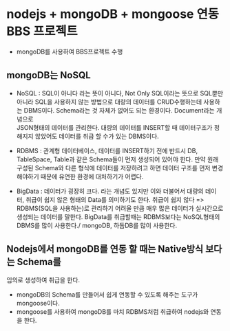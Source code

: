 # nodejs + mongoDB + mongoose 연동 BBS 프로젝트

- mongoDB를 사용하여 BBS프로젝트 수행

## mongoDB는 NoSQL

- NoSQL : SQL이 아니다 라는 뜻이 아니다, Not Only SQL이라는 뜻으로
  SQL뿐만 아니라 SQL을 사용하지 않는 방법으로 대량의 데이터를 CRUD수행하는데
  사용하는 DBMS이다.
  Schema라는 것 자체가 없어도 되는 환경이다. Document라는 개념으로  
  JSON형태의 데이터를 관리한다.
  대량의 데이터를 INSERT할 때 데이터구조가 정해지지 않았어도
  데이터를 취급 할 수가 있는 DBMS이다.

- RDBMS : 관계형 데이터베이스, 데이터를 INSERT하기 전에 반드시 DB,
  TableSpace, Table과 같은 Schema들이 먼저 생성되어 있어야 한다.
  만약 원래 구성된 Schema와 다른 형식에 데이터를 저장하려고 하면
  데이터 구조를 먼저 변경해야하기 때문에 유연한 환경에 대처하기가 어렵다.

- BigData : 데이터가 굉장히 크다. 라는 개념도 있지만 이와 더불어서
  대량의 데이터, 취급이 쉽지 않은 형태의 Data를 의미하기도 한다.
  취급이 쉽지 않다 => RDBMS(SQL을 사용하는)로 관리하기 어려울 만큼
  매우 많은 데이터가 실시간으로 생성되는 데이터를 말한다.
  BigData를 취급할때는 RDBMS보다는 NoSQL형태의 DBMS를 많이 사용한다./
  mongoDB, 하둡DB를 많이 사용한다.

## Nodejs에서 mongoDB를 연동 할 때는 Native방식 보다는 Schema를

임의로 생성하여 취급을 한다.

- mongoDB의 Schema를 만들어서 쉽게 연동할 수 있도록 해주는 도구가 mongoose이다.
- mongoose를 사용하여 mongoDB를 마치 RDBMS처럼 취급하여 nodejs와 연동을 한다.

